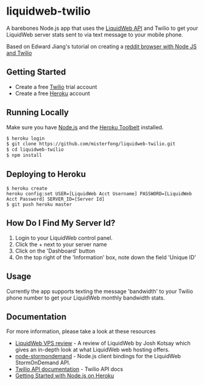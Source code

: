 # liquidweb-twilio

A barebones Node.js app that uses the [LiquidWeb API](https://www.liquidweb.com/storm/api/) and Twilio to get your LiquidWeb server stats sent to via text message to your mobile phone.

Based on Edward Jiang's tutorial on creating a [reddit browser with Node JS and Twilio](https://studentrnd.org/build/tutorial-creating-a-reddit-browser-with-node-js-and-twilio)

## Getting Started

- Create a free [Twilio](https://www.twilio.com/) trial account
- Create a free [Heroku](https://www.heroku.com) account

## Running Locally

Make sure you have [Node.js](http://nodejs.org/) and the [Heroku Toolbelt](https://toolbelt.heroku.com/) installed.

```sh
$ heroku login
$ git clone https://github.com/misterfong/liquidweb-twilio.git
$ cd liquidweb-twilio
$ npm install
```

## Deploying to Heroku

```
$ heroku create
heroku config:set USER=[LiquidWeb Acct Username] PASSWORD=[LiquidWeb Acct Password] SERVER_ID=[Server Id]
$ git push heroku master
```

## How Do I Find My Server Id?

1) Login to your LiquidWeb control panel.
2) Click the + next to your server name
3) Click on the 'Dashboard' button
4) On the top right of the 'Information' box, note down the field 'Unique ID'

## Usage

Currently the app supports texting the message 'bandwidth' to your Twilio phone number to get your LiquidWeb monthly bandwidth stats.

## Documentation

For more information, please take a look at these resources

- [LiquidWeb VPS review](http://vpswebhosting.org/liquidweb-vps-review/) - A review of LiquidWeb by Josh Kotsay which gives an in-depth look at what LiquidWeb web hosting offers.
- [node-stormondemand](https://github.com/liquidweb/node-stormondemand) - Node.js client bindings for the LiquidWeb StormOnDemand API.
- [Twilio API documentation](https://www.twilio.com/docs/api) - Twilio API docs
- [Getting Started with Node.js on Heroku](https://devcenter.heroku.com/articles/getting-started-with-nodejs)

